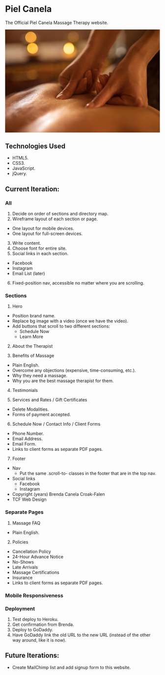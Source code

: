 # Piel Canela

The Official Piel Canela Massage Therapy website.

![Piel Canela Massage Therapy](https://github.com/toddcf/pielcanela/blob/master/assets/img/hands-large.jpg "Piel Canela Massage Therapy")

## Technologies Used

- HTML5.
- CSS3.
- JavaScript.
- jQuery.

## Current Iteration:

### All

1. Decide on order of sections and directory map.
2. Wireframe layout of each section or page.
  - One layout for mobile devices.
  - One layout for full-screen devices.
3. Write content.
4. Choose font for entire site.
5. Social links in each section.
  - Facebook
  - Instagram
  - Email List (later)
6. Fixed-position nav, accessible no matter where you are scrolling.

### Sections

1. Hero
  - Position brand name.
  - Replace bg image with a video (once we have the video).
  - Add buttons that scroll to two different sections:
    - Schedule Now
    - Learn More

2. About the Therapist

3. Benefits of Massage
  - Plain English.
  - Overcome any objections (expensive, time-consuming, etc.).
  - Why they need a massage.
  - Why you are the best massage therapist for them.

4. Testimonials

5. Services and Rates / Gift Certificates
  - Delete Modalities.
  - Forms of payment accepted.

6. Schedule Now / Contact Info / Client Forms

- Phone Number.
- Email Address.
- Email Form.
- Links to client forms as separate PDF pages.

7. Footer

- Nav
  - Put the same .scroll-to- classes in the footer that are in the top nav.
- Social links
  - Facebook
  - Instagram
- Copyright (years) Brenda Canela Croak-Falen
- TCF Web Design

### Separate Pages

1. Massage FAQ
  - Plain English.

2. Policies
  - Cancellation Policy
  - 24-Hour Advance Notice
  - No-Shows
  - Late Arrivals
  - Massage Certifications
  - Insurance
  - Links to client forms as separate PDF pages.

### Mobile Responsiveness

### Deployment

1. Test deploy to Heroku.
2. Get confirmation from Brenda.
3. Deploy to GoDaddy.
4. Have GoDaddy link the old URL to the new URL (instead of the other way around, like it is now).

## Future Iterations:

- Create MailChimp list and add signup form to this website.